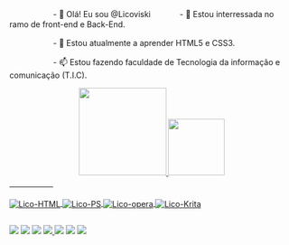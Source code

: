 ㅤㅤㅤㅤㅤㅤ- 👋 Olá! Eu sou @Licoviskiㅤㅤㅤㅤ- 👀 Estou interressada no ramo de front-end e Back-End.

ㅤㅤㅤㅤㅤㅤ- 🌱 Estou atualmente a aprender HTML5 e CSS3.

ㅤㅤㅤㅤㅤㅤ- 📫 Estou fazendo faculdade de Tecnologia da informação e comunicação (T.I.C).

<div align="center">
  <a href="https://github.com/Licoviski">
  <img height="155em" src="https://github-readme-stats.vercel.app/api?username=Licoviski&show_icons=true&theme=dracula&include_all_commits=true&count_private=true"/>
    
  <img height="100em" src="https://github-readme-stats.vercel.app/api/top-langs/?username=Licoviski&layout=compact&langs_count=7&theme=dracula"/>
</div>
  ㅤㅤㅤㅤㅤㅤ
<div style="display: inline_block"><br>
  <img align="center" alt="Lico-HTML" height="" width="" src="https://img.shields.io/badge/HTML-239120?style=for-the-badge&logo=html5&logoColor=white">
  <img align="center" alt="Lico-PS" height="" width="" src="https://img.shields.io/badge/Adobe%20Photoshop-31A8FF?style=for-the-badge&logo=Adobe%20Photoshop&logoColor=black">
  <img align="center" alt="Lico-opera" height="" width="" src="https://img.shields.io/badge/Opera-FF1B2D?style=for-the-badge&logo=Opera&logoColor=white">
   <img align="center" alt="Lico-Krita" height="" width="" src="https://img.shields.io/badge/Krita-203759?style=for-the-badge&logo=krita&logoColor=EEF37B">
</div>
  
  ##
 
<div> 
  <a href="https://www.youtube.com/channel/UCZWpi-1Q14LkMjP14-Z7rZA" target="_blank"><img src="https://img.shields.io/badge/YouTube-FF0000?style=for-the-badge&logo=youtube&logoColor=white" target="_blank"></a>
  <a href="https://www.instagram.com/licoviski__" target="_blank"><img src="https://img.shields.io/badge/Instagram-E4405F?style=for-the-badge&logo=instagram&logoColor=white" target="_blank"></a>
 	<a href="https://www.twitch.tv/Licoviski" target="_blank"><img src="https://img.shields.io/badge/Twitch-9146FF?style=for-the-badge&logo=twitch&logoColor=white" target="_blank"></a>
 <a href="https://discord.gg/BFWnZ5xUzG" target="_blank"><img src="https://img.shields.io/badge/Discord-7289DA?style=for-the-badge&logo=discord&logoColor=white" target="_blank"</a> 
  <a href = "KauanyLicoviski02102001@gmail.com"><img src="https://img.shields.io/badge/-Gmail-%23333?style=for-the-badge&logo=gmail&logoColor=white" target="_blank"></a> 
  <a href="https://twitter.com/Licoviski_" target="_blank"><img src="https://img.shields.io/badge/Twitter-1DA1F2?style=for-the-badge&logo=twitter&logoColor=white" target="_blank"></a> 
   <a href="https://deviantart.com/licoviski" target="_blank"><img src="https://img.shields.io/badge/DeviantArt-05CC47?style=for-the-badge&logo=deviantart&logoColor=whit" target="_blank">
</div>
